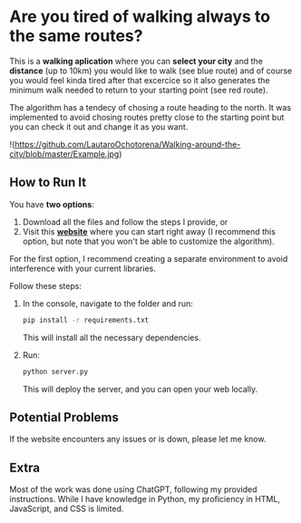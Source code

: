 # Are you tired of walking always to the same routes?
This is a **walking aplication** where you can **select your city** and the **distance** (up to 10km) you would like to walk (see blue route) and of course you would feel kinda tired after that excercice so it also generates the minimum walk needed to return to your starting point (see red route).

The algorithm has a tendecy of chosing a route heading to the north. It was implemented to avoid chosing routes pretty close to the starting point but you can check it out and change it as you want.

!(https://github.com/LautaroOchotorena/Walking-around-the-city/blob/master/Example.jpg)

## How to Run It

You have **two options**:

1. Download all the files and follow the steps I provide, or
2. Visit this [**website**](http://lautaro98.pythonanywhere.com) where you can start right away (I recommend this option, but note that you won't be able to customize the algorithm).

For the first option, I recommend creating a separate environment to avoid interference with your current libraries.

Follow these steps:

1. In the console, navigate to the folder and run:

    ```bash
    pip install -r requirements.txt
    ```

    This will install all the necessary dependencies.

2. Run:

    ```bash
    python server.py
    ```

    This will deploy the server, and you can open your web locally.

## Potential Problems

If the website encounters any issues or is down, please let me know.

## Extra

Most of the work was done using ChatGPT, following my provided instructions. While I have knowledge in Python, my proficiency in HTML, JavaScript, and CSS is limited.